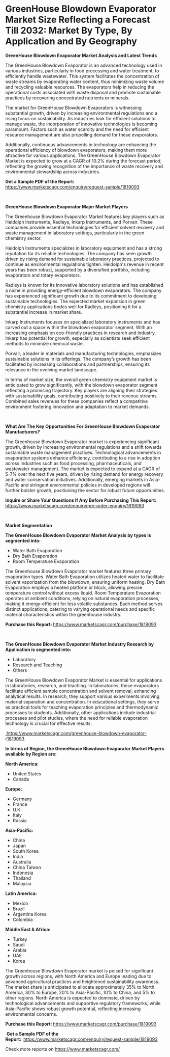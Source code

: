 <p><h1>GreenHouse Blowdown Evaporator Market Size Reflecting a Forecast Till 2032: Market By Type, By Application and By Geography</h1></p><p><strong>GreenHouse Blowdown Evaporator Market Analysis and Latest Trends</strong></p>
<p><p>The GreenHouse Blowdown Evaporator is an advanced technology used in various industries, particularly in food processing and water treatment, to efficiently handle wastewater. This system facilitates the concentration of waste streams by evaporating water content, thus minimizing waste volume and recycling valuable resources. The evaporators help in reducing the operational costs associated with waste disposal and promote sustainable practices by recovering concentrated nutrients or minerals.</p><p>The market for GreenHouse Blowdown Evaporators is witnessing substantial growth, driven by increasing environmental regulations and a rising focus on sustainability. As industries look for efficient solutions to manage waste, the incorporation of innovative technologies is becoming paramount. Factors such as water scarcity and the need for efficient resource management are also propelling demand for these evaporators.</p><p>Additionally, continuous advancements in technology are enhancing the operational efficiency of blowdown evaporators, making them more attractive for various applications. The GreenHouse Blowdown Evaporator Market is expected to grow at a CAGR of 10.2% during the forecast period, reflecting the growing recognition of the importance of waste recovery and environmental stewardship across industries.</p></p>
<p><strong>Get a Sample PDF of the Report:&nbsp;</strong> <a href="https://www.marketscagr.com/enquiry/request-sample/1819093?utm_campaign=2339&utm_medium=2&utm_source=Github&utm_content=ia&utm_term=18022025&utm_id=greenhouse-blowdown-evaporator">https://www.marketscagr.com/enquiry/request-sample/1819093</a></p>
<p>&nbsp;</p>
<p><strong>GreenHouse Blowdown Evaporator Major Market Players</strong></p>
<p><p>The Greenhouse Blowdown Evaporator Market features key players such as Heidolph Instruments, Radleys, Inkarp Instruments, and Porvair. These companies provide essential technologies for efficient solvent recovery and waste management in laboratory settings, particularly in the green chemistry sector.</p><p>Heidolph Instruments specializes in laboratory equipment and has a strong reputation for its reliable technologies. The company has seen growth driven by rising demand for sustainable laboratory practices, projected to continue as environmental regulations tighten. Heidolph's revenue in recent years has been robust, supported by a diversified portfolio, including evaporators and rotary evaporators.</p><p>Radleys is known for its innovative laboratory solutions and has established a niche in providing energy-efficient blowdown evaporators. The company has experienced significant growth due to its commitment to developing sustainable technologies. The expected market expansion in green chemistry applications bodes well for Radleys, positioning it for a substantial increase in market share.</p><p>Inkarp Instruments focuses on specialized laboratory instruments and has carved out a space within the blowdown evaporator segment. With an increasing emphasis on eco-friendly practices in research and industry, Inkarp has potential for growth, especially as scientists seek efficient methods to minimize chemical waste.</p><p>Porvair, a leader in materials and manufacturing technologies, emphasizes sustainable solutions in its offerings. The company’s growth has been facilitated by increasing collaborations and partnerships, ensuring its relevance in the evolving market landscape.</p><p>In terms of market size, the overall green chemistry equipment market is anticipated to grow significantly, with the blowdown evaporator segment reflecting a promising trajectory. Key players are aligning their strategies with sustainability goals, contributing positively to their revenue streams. Combined sales revenues for these companies reflect a competitive environment fostering innovation and adaptation to market demands.</p></p>
<p>&nbsp;</p>
<p><strong>What Are The Key Opportunities For GreenHouse Blowdown Evaporator Manufacturers?</strong></p>
<p><p>The Greenhouse Blowdown Evaporator market is experiencing significant growth, driven by increasing environmental regulations and a shift towards sustainable waste management practices. Technological advancements in evaporation systems enhance efficiency, contributing to a rise in adoption across industries such as food processing, pharmaceuticals, and wastewater management. The market is expected to expand at a CAGR of 5-7% over the next five years, driven by rising demand for energy recovery and water conservation initiatives. Additionally, emerging markets in Asia-Pacific and stringent environmental policies in developed regions will further bolster growth, positioning the sector for robust future opportunities.</p></p>
<p><strong>Inquire or Share Your Questions If Any Before Purchasing This Report:</strong> <a href="https://www.marketscagr.com/enquiry/pre-order-enquiry/1819093?utm_campaign=2339&utm_medium=2&utm_source=Github&utm_content=ia&utm_term=18022025&utm_id=greenhouse-blowdown-evaporator">https://www.marketscagr.com/enquiry/pre-order-enquiry/1819093</a></p>
<p>&nbsp;</p>
<p><strong>Market Segmentation</strong></p>
<p><strong>The GreenHouse Blowdown Evaporator Market Analysis by types is segmented into:</strong></p>
<p><ul><li>Water Bath Evaporation</li><li>Dry Bath Evaporation</li><li>Room Temperature Evaporation</li></ul></p>
<p><p>The Greenhouse Blowdown Evaporator market features three primary evaporation types. Water Bath Evaporation utilizes heated water to facilitate solvent vaporization from the blowdown, ensuring uniform heating. Dry Bath Evaporation employs a heated platform or block, allowing precise temperature control without excess liquid. Room Temperature Evaporation operates at ambient conditions, relying on natural evaporation processes, making it energy-efficient for less volatile substances. Each method serves distinct applications, catering to varying operational needs and specific material characteristics within the greenhouse industry.</p></p>
<p><strong>Purchase this Report:&nbsp;</strong><a href="https://www.marketscagr.com/purchase/1819093?utm_campaign=2339&utm_medium=2&utm_source=Github&utm_content=ia&utm_term=18022025&utm_id=greenhouse-blowdown-evaporator">https://www.marketscagr.com/purchase/1819093</a></p>
<p>&nbsp;</p>
<p><strong>The GreenHouse Blowdown Evaporator Market Industry Research by Application is segmented into:</strong></p>
<p><ul><li>Laboratory</li><li>Research and Teaching</li><li>Others</li></ul></p>
<p><p>The GreenHouse Blowdown Evaporator Market is essential for applications in laboratories, research, and teaching. In laboratories, these evaporators facilitate efficient sample concentration and solvent removal, enhancing analytical results. In research, they support various experiments involving material separation and concentration. In educational settings, they serve as practical tools for teaching evaporation principles and thermodynamic processes to students. Additionally, other applications include industrial processes and pilot studies, where the need for reliable evaporation technology is crucial for effective results.</p></p>
<p><a href="https://www.marketscagr.com/greenhouse-blowdown-evaporator-r1819093?utm_campaign=2339&utm_medium=2&utm_source=Github&utm_content=ia&utm_term=18022025&utm_id=greenhouse-blowdown-evaporator">&nbsp;https://www.marketscagr.com/greenhouse-blowdown-evaporator-r1819093</a></p>
<p><strong>In terms of Region, the GreenHouse Blowdown Evaporator Market Players available by Region are:</strong></p>
<p>
    <p> <strong> North America: </strong>
        <ul>
            <li>United States</li>
            <li>Canada</li>
        </ul>
        </p> 
    <p> <strong> Europe: </strong>
        <ul>
            <li>Germany</li>
            <li>France</li>
            <li>U.K.</li>
            <li>Italy</li>
            <li>Russia</li>
        </ul>
        </p> 
    <p> <strong> Asia-Pacific: </strong>
        <ul>
            <li>China</li>
            <li>Japan</li>
            <li>South Korea</li>
            <li>India</li>
            <li>Australia</li>
            <li>China Taiwan</li>
            <li>Indonesia</li>
            <li>Thailand</li>
            <li>Malaysia</li>
        </ul>
        </p> 
    <p> <strong> Latin America: </strong>
        <ul>
            <li>Mexico</li>
            <li>Brazil</li>
            <li>Argentina Korea</li>
            <li>Colombia</li>
        </ul>
        </p> 
    <p> <strong> Middle East & Africa: </strong>
        <ul>
            <li>Turkey</li>
            <li>Saudi</li>
            <li>Arabia</li>
            <li>UAE</li>
            <li>Korea</li>
        </ul>
    </p>
    </p>
<p><p>The Greenhouse Blowdown Evaporator market is poised for significant growth across regions, with North America and Europe leading due to advanced agricultural practices and heightened sustainability awareness. The market share is anticipated to allocate approximately 35% to North America, 30% to Europe, 20% to Asia-Pacific, 10% to China, and 5% to other regions. North America is expected to dominate, driven by technological advancements and supportive regulatory frameworks, while Asia-Pacific shows robust growth potential, reflecting increasing environmental concerns.</p></p>
<p><strong>Purchase this Report: </strong><a href="https://www.marketscagr.com/purchase/1819093?utm_campaign=2339&utm_medium=2&utm_source=Github&utm_content=ia&utm_term=18022025&utm_id=greenhouse-blowdown-evaporator">https://www.marketscagr.com/purchase/1819093</a></p>
<p>&nbsp;<strong>Get a Sample PDF of the Report:&nbsp;&nbsp;</strong><a href="https://www.marketscagr.com/enquiry/request-sample/1819093?utm_campaign=2339&utm_medium=2&utm_source=Github&utm_content=ia&utm_term=18022025&utm_id=greenhouse-blowdown-evaporator">https://www.marketscagr.com/enquiry/request-sample/1819093</a></p>
<p><strong></strong></p>
<p>Check more reports on <a href="https://www.marketscagr.com/?utm_campaign=2339&utm_medium=2&utm_source=Github&utm_content=ia&utm_term=18022025&utm_id=greenhouse-blowdown-evaporator">https://www.marketscagr.com/</a></p>